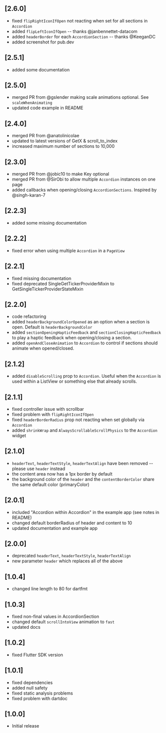 ## [2.6.0]

* fixed `flipRightIconIfOpen` not reacting when set for all sections in `Accordion`
* added `flipLeftIconIfOpen` -- thanks @janbennettet-datacom
* added `headerBorder` for each `AccordionSection` -- thanks @KeeganDC
* added screenshot for pub.dev

## [2.5.1]

* added some documentation

## [2.5.0]

* merged PR from @gslender making scale animations optional. See `scaleWhenAnimating`
* updated code example in README

## [2.4.0]

* merged PR from @anatolinicolae
* updated to latest versions of GetX & scroll_to_index
* increased maximum number of sections to 10,000

## [2.3.0]

* merged PR from @jobic10 to make Key optional
* merged PR from @SirObi to allow multiple `Accordion` instances on one page
* added callbacks when opening/closing `AccordionSections`. Inspired by @singh-karan-7

## [2.2.3]

* added some missing documentation

## [2.2.2]

* fixed error when using multiple `Accordion` in a `PageView`

## [2.2.1]

* fixed missing documentation
* fixed deprecated SingleGetTickerProviderMixin to GetSingleTickerProviderStateMixin

## [2.2.0]

* code refactoring
* added `headerBackgroundColorOpened` as an option when a section is open. Default is `headerBackgroundColor`
* added `sectionOpeningHapticFeedback` and `sectionClosingHapticFeedback` to play a haptic feedback when opening/closing a section.
* added `openAndCloseAnimation` to `Accordion` to control if sections should animate when opened/closed.

## [2.1.2]

* added `disableScrolling` prop to `Accordion`. Useful when the `Accordion` is used within a ListView or something else that already scrolls.

## [2.1.1]

* fixed controller issue with scrollbar
* fixed problem with `flipRightIconIfOpen`
* fixed `headerBorderRadius` prop not reacting when set globally via `Accordion`
* added `shrinkWrap` and `AlwaysScrollableScrollPhysics` to the `Accordion` widget

## [2.1.0]

* `headerText`, `headerTextStyle`, `headerTextAlign` have been removed -- please use `header` instead
* the content area now has a 1px border by default
* the background color of the `header` and the `contentBorderColor` share the same default color (primaryColor)

## [2.0.1]

* included "Accordion within Accordion" in the example app (see notes in README)
* changed default borderRadius of header and content to 10
* updated documentation and example app

## [2.0.0]

* deprecated `headerText`, `headerTextStyle`, `headerTextAlign`
* new parameter `header` which replaces all of the above

## [1.0.4]

* changed line length to 80 for dartfmt

## [1.0.3]

* fixed non-final values in AccordionSection
* changed default `scrollIntoView` animation to `fast`
* updated docs

## [1.0.2]

* fixed Flutter SDK version

## [1.0.1]

* fixed dependencies
* added null safety
* fixed static analysis problems
* fixed problem with dartdoc

## [1.0.0]

* Initial release
